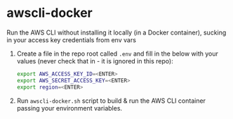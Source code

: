 # awscli-docker
Run the AWS CLI without installing it locally (in a Docker container), sucking in your access key credentials from env vars

1. Create a file in the repo root called `.env` and fill in the below with your values (never check that in - it is ignored in this repo):

    ```bash
    export AWS_ACCESS_KEY_ID=<ENTER>
    export AWS_SECRET_ACCESS_KEY=<ENTER>
    export region=<ENTER>
    ```

1. Run `awscli-docker.sh` script to build & run the AWS CLI container passing your environment variables.
